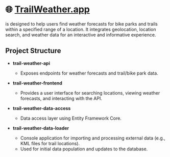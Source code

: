 # :globe_with_meridians: [TrailWeather.app](https://trailweather.app/) 

is designed to help users find weather forecasts for bike parks and trails within a specified range of a location. It integrates geolocation, location search, and weather data for an interactive and informative experience.

## Project Structure
- **trail-weather-api**
  - Exposes endpoints for weather forecasts and trail/bike park data.

- **trail-weather-frontend**
    - Provides a user interface for searching locations, viewing weather forecasts, and interacting with the API.
      
- **trail-weather-data-access**
  - Data access layer using Entity Framework Core.
  
- **trail-weather-data-loader**
  - Console application for importing and processing external data (e.g., KML files for trail locations).
  - Used for initial data population and updates to the database.
